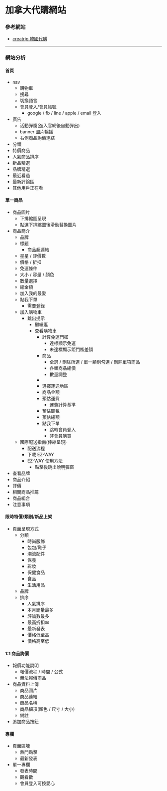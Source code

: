 # 加拿大代購網站
### 參考網站
- [creatrip 韓國代購](https://creatrip.com/purchase)
***
### 網站分析
#### 首頁
- nav
  - 購物車
  - 搜尋
  - 切換語言
  - 會員登入/會員帳號
    - google / fb / line / apple / email 登入
- 廣告
    -  活動彈窗(進入官網後自動彈出)
    -  banner 圖片輪播
    -  右側商品詢價連結
- 分類
- 特價商品
- 人氣商品排序
- 新品精選
- 品牌精選
- 最近看過
- 最新評論區
- 其他用戶正在看
#### 單一商品
- 商品圖片
  - 下排縮圖呈現
  - 點選下排縮圖後滑動替換圖片
- 商品簡介
  - 品牌
  - 標題
    - 商品超連結
  - 星星 / 評價數
  - 價格 / 折扣
  - 免運條件
  - 大小 / 容量 / 顏色
  - 數量選擇
  - 總金額
  - 加入我的最愛
  - 點我下單
    - 需要登錄
  - 加入購物車
    - 跳出提示
      - 繼續逛
      - 查看購物車
        - 計算免運門檻
          - 達標顯示免運
          - 未達標顯示距門檻差額
        - 商品
          - 全選 / 刪除所選 / 單一類別勾選 / 刪除單項商品
          - 各類商品總價
          - 數量調整
        - 
        - 選擇運送地區
        - 商品金額
        - 預估運費
          - 運費計算基準
        - 預估關稅
        - 預估總額
        - 點我下單
          - 跳轉會員登入
          - 非會員購買
  - 國際配送指南(伸縮呈現)
    - 配送流程
    - 下載 EZ-WAY 
    - EZ-WAY 使用方法
      - 點擊後跳出說明彈窗
- 查看品牌
- 商品介紹
- 評價
- 相關商品推薦
- 商品組合
- 注意事項
#### 限時特價/類別/新品上架
- 頁面呈現方式
  - 分類
    - 時尚服飾
    - 包包/鞋子
    - 潮流配件
    - 保養
    - 彩妝
    - 保健食品
    - 食品
    - 生活用品
  - 品牌
  - 排序
    -  人氣排序
    -  本月銷量最多
    -  評論數最多
    -  最高折扣率
    -  最新發表
    -  價格低至高
    -  價格高至低
  
#### 1:1 商品詢價
- 報價功能說明
  - 報價流程 / 時間 / 公式
  - 無法報價商品
- 商品資料上傳
  - 商品圖片
  - 商品連結
  - 商品名稱
  - 商品細項(顏色 / 尺寸 / 大小)
  - 備註
- 追加商品按鈕

#### 專欄
- 頁面區塊
  - 熱門點擊
  - 最新發表
- 單一專欄
  - 發表時間
  - 觀看數
  - 會員登入可按愛心 